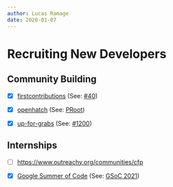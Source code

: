 ```yaml
---
author: Lucas Ramage
date: 2020-01-07
---
```


# Recruiting New Developers

## Community Building

- [x] [firstcontributions](https://github.com/firstcontributions/firstcontributions.github.io) (See: [#40](https://github.com/firstcontributions/firstcontributions.github.io/pull/40))

- [x] [openhatch](http://openhatch.org) (See: [PRoot](https://openhatch.org/projects/PRoot))

- [x] [up-for-grabs](https://github.com/up-for-grabs/up-for-grabs.net) (See: [#1200](https://github.com/up-for-grabs/up-for-grabs.net/pull/1200))

## Internships

- [ ] https://www.outreachy.org/communities/cfp

- [x] [Google Summer of Code](https://summerofcode.withgoogle.com/get-started) (See: [GSoC 2021](https://github.com/proot-me/blog/blob/master/published/2021-02-05-gsoc.md))
